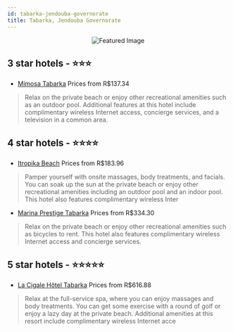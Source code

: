 ```yaml
---
id: tabarka-jendouba-governorate
title: Tabarka, Jendouba Governorate
---
```


<center><img src="https://i.travelapi.com/hotels/21000000/20210000/20208200/20208199/ce6b07d5_z.jpg" alt="Featured Image" /></center>


##  3 star hotels - ⭐️⭐️⭐️

-    [Mimosa Tabarka](https://us.hurb.com/br/hotels/tabarka/mimosa-tabarka-JNP-JP079579?cmp=18055) Prices from R$137.34
   > Relax on the private beach or enjoy other recreational amenities such as an outdoor pool. Additional features at this hotel include complimentary wireless Internet access, concierge services, and a television in a common area.

##  4 star hotels - ⭐️⭐️⭐️⭐️

-    [Itropika Beach](https://us.hurb.com/br/hotels/tabarka/itropika-beach-JNP-JP481292?cmp=18055) Prices from R$183.96
   > Pamper yourself with onsite massages, body treatments, and facials. You can soak up the sun at the private beach or enjoy other recreational amenities including an outdoor pool and an indoor pool. This hotel also features complimentary wireless Inter
-    [Marina Prestige Tabarka](https://us.hurb.com/br/hotels/tabarka/marina-prestige-tabarka-JNP-JP087410?cmp=18055) Prices from R$334.30
   > Relax on the private beach or enjoy other recreational amenities such as bicycles to rent. This hotel also features complimentary wireless Internet access and concierge services.

##  5 star hotels - ⭐️⭐️⭐️⭐️⭐️

-    [La Cigale Hôtel Tabarka](https://us.hurb.com/br/hotels/tabarka/la-cigale-hotel-tabarka-JNP-JP927891?cmp=18055) Prices from R$616.88
   > Relax at the full-service spa, where you can enjoy massages and body treatments. You can get some exercise with a round of golf or enjoy a lazy day at the private beach. Additional amenities at this resort include complimentary wireless Internet acce
